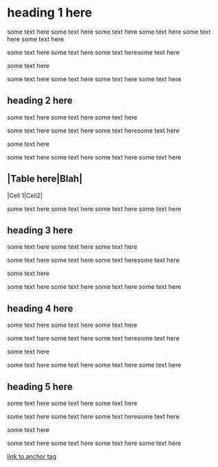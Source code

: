 # heading 1 here
some text here
some text here
some text here
some text here
some text here
some text here



some text here
some text here
some text heresome text here

some text here


some text here
some text here
some text here
some text here

## heading 2 here

some text here
some text here
some text here



some text here
some text here
some text heresome text here

some text here


some text here
some text here
some text here
some text here

|Table here|Blah|
----------------
|Cell 1|Cell2|


some text here
some text here
some text here
some text here

## heading 3 here

some text here
some text here
some text here



some text here
some text here
some text heresome text here

some text here


some text here
some text here
some text here
some text here

## heading 4 here

some text here
some text here
some text here



some text here
some text here
some text heresome text here

some text here


some text here
some text here
some text here
some text here


## heading 5 here

some text here
some text here
some text here



some text here
some text here
some text heresome text here

some text here


some text here
some text here
some text here
some text here

[link to anchor tag](#heading-1-here)
